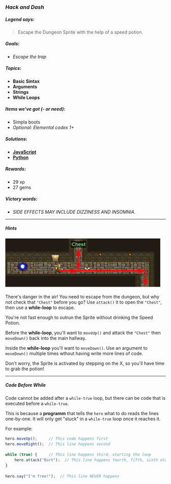 ### _Hack and Dash_

##### _Legend says:_
> Escape the Dungeon Sprite with the help of a speed potion.

##### _Goals:_
+ _Escape the trap_

##### _Topics:_
+ **Basic Sintax**
+ **Arguments**
+ **Strings**
+ **While Loops**

##### _Items we've got (- or need):_
+ Simpla boots
+ _Optional: Elemental codex 1+_

##### _Solutions:_
+ **[JavaScript](hackAndDash.js)**
+ **[Python](hack_and_dash.py)**

##### _Rewards:_
+ 29 xp
+ 27 gems

##### _Victory words:_
+ _SIDE EFFECTS MAY INCLUDE DIZZINESS AND INSOMNIA._

___

##### _Hints_

![](img/hack-and-dash.jpg)

There's danger in the air! You need to escape from the dungeon, but why not check that `"Chest"` before you go?
Use `attack()` it to open the `"Chest"`, then use a **while-loop** to escape.

You're not fast enough to outrun the Sprite without drinking the Speed Potion.

Before the **while-loop**, you'll want to `moveUp()` and attack the `"Chest"` then `moveDown()` back into the main hallway.

Inside the **while-loop** you'll want to `moveDown()`. Use an argument to  `moveDown()` multiple times wthout having write more lines of code.

Don't worry, the Sprite is activated by stepping on the X, so you'll have time to grab the potion!

___

##### _Code Before While_

Code cannot be added after a `while-true` loop, but there can be code that is executed before a `while-true`.

This is because a **programm** that tells the `hero` what to do reads the lines one-by-one.
It will only get "stuck" in a `while-true` loop once it reaches it.

For example:

```javascript
hero.moveUp();     // This code happens first
hero.moveRight();  // This line happens second

while (true) {     // This line happens third, starting the loop
    hero.attack("Burt");  // This line happens fourth, fifth, sixth etc.
}

hero.say("I'm free!");  // This line NEVER happens
```
